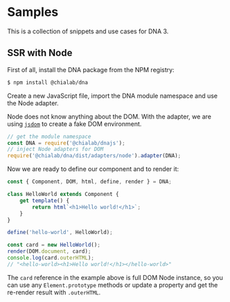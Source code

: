 # Samples

This is a collection of snippets and use cases for DNA 3.

## SSR with Node

First of all, install the DNA package from the NPM registry:

```sh
$ npm install @chialab/dna
```

Create a new JavaScript file, import the DNA module namespace and use the Node adapter.

<aside class="note">

Node does not know anything about the DOM. With the adapter, we are using [`jsdom`](https://github.com/jsdom/jsdom) to create a fake DOM environment.

</aside>

```js
// get the module namespace
const DNA = require('@chialab/dnajs');
// inject Node adapters for DOM
require('@chialab/dna/dist/adapters/node').adapter(DNA);
```

Now we are ready to define our component and to render it:

```js
const { Component, DOM, html, define, render } = DNA;

class HelloWorld extends Component {
    get template() {
        return html`<h1>Hello world!</h1>`;
    }
}

define('hello-world', HelloWorld);

const card = new HelloWorld();
render(DOM.document, card);
console.log(card.outerHTML);
// "<hello-world><h1>Hello world!</h1></hello-world>"
```

<aside class="tip">

The `card` reference in the example above is full DOM Node instance, so you can use any `Element.prototype` methods or update a property and get the re-render result with `.outerHTML`.

</aside>
